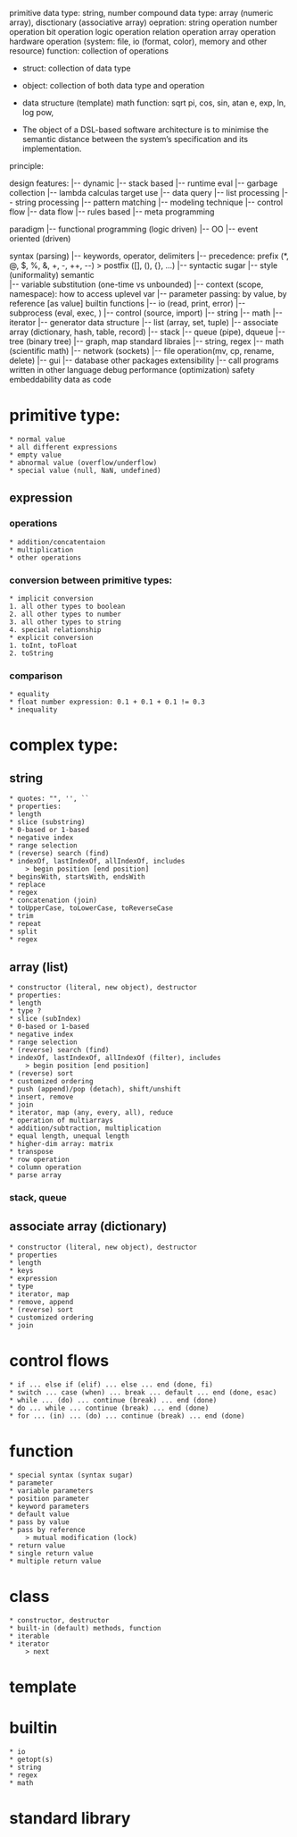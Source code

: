 primitive data type: string, number
compound data type: array (numeric array), disctionary (associative array)
oepration:
    string operation
    number operation
	bit operation
    logic operation
    relation operation
    array operation
    hardware operation (system: file, io (format, color), memory and other resource)
function: collection of operations
* struct: collection of data type
* object:
    collection of both data type and operation
* data structure (template)
math function:
    sqrt
    pi, cos, sin, atan
    e, exp, ln, log
    pow, 


* The object of a DSL-based software architecture is to minimise the
semantic distance between the system’s specification and its implementation.

principle: 

design features:
    |-- dynamic
    |-- stack based
    |-- runtime eval
    |-- garbage collection
    |-- lambda calculas
target use
    |-- data query
    |-- list processing 
    |-- string processing 
    |-- pattern matching 
    |-- modeling
technique
    |-- control flow
    |-- data flow
    |-- rules based
    |-- meta programming

paradigm
    |-- functional programming (logic driven)
    |-- OO
    |-- event oriented (driven)

syntax (parsing)
    |-- keywords, operator, delimiters
	|-- precedence: prefix (*, @, $, %, &, +, -, ++, --) > postfix ([], (), {}, ...)
    |-- syntactic sugar
    |-- style (uniformality)
semantic	
    |-- variable substitution (one-time vs unbounded)
    |-- context (scope, namespace): how to access uplevel var
    |-- parameter passing: by value, by reference [as value]
builtin functions
    |-- io (read, print, error)
    |-- subprocess (eval, exec, )
    |-- control (source, import)
    |-- string
    |-- math
    |-- iterator
    |-- generator
data structure
    |-- list (array, set, tuple)
    |-- associate array (dictionary, hash, table, record)
    |-- stack
    |-- queue (pipe), dqueue
    |-- tree (binary tree)
    |-- graph, map
standard libraies
    |-- string, regex
    |-- math (scientific math)
    |-- network (sockets)
    |-- file operation(mv, cp, rename, delete)
    |-- gui
    |-- database
other packages
extensibility
    |-- call programs written in other language
debug
performance (optimization)
safety
embeddability
data as code


# primitive type:
    * normal value
    * all different expressions
    * empty value
    * abnormal value (overflow/underflow)
    * special value (null, NaN, undefined)
## expression
### operations
    * addition/concatentaion
    * multiplication
    * other operations
### conversion between primitive types:
    * implicit conversion
	1. all other types to boolean
	2. all other types to number
	3. all other types to string
	4. special relationship
    * explicit conversion
	1. toInt, toFloat
	2. toString
### comparison
    * equality
	* float number expression: 0.1 + 0.1 + 0.1 != 0.3
    * inequality

# complex type:
## string
    * quotes: "", '', ``
    * properties:
	* length
    * slice (substring)
	* 0-based or 1-based
	* negative index
	* range selection
    * (reverse) search (find)
	* indexOf, lastIndexOf, allIndexOf, includes
	    > begin position [end position]
	* beginsWith, startsWith, endsWith
	* replace
	* regex
    * concatenation (join)
    * toUpperCase, toLowerCase, toReverseCase
    * trim
    * repeat
    * split
	* regex

## array (list)
    * constructor (literal, new object), destructor
    * properties:
	* length
	* type ?
    * slice (subIndex)
	* 0-based or 1-based
	* negative index
	* range selection
    * (reverse) search (find)
	* indexOf, lastIndexOf, allIndexOf (filter), includes
	    > begin position [end position]
    * (reverse) sort
	* customized ordering
    * push (append)/pop (detach), shift/unshift
    * insert, remove
    * join
    * iterator, map (any, every, all), reduce
    * operation of multiarrays
	* addition/subtraction, multiplication
	* equal length, unequal length
    * higher-dim array: matrix
	* transpose
	* row operation
	* column operation
    * parse array
### stack, queue

## associate array (dictionary)
    * constructor (literal, new object), destructor
    * properties
	* length
    * keys
	* expression
	* type
    * iterator, map
    * remove, append
    * (reverse) sort
	* customized ordering
    * join

# control flows
    * if ... else if (elif) ... else ... end (done, fi)
    * switch ... case (when) ... break ... default ... end (done, esac)
    * while ... (do) ... continue (break) ... end (done)
    * do ... while ... continue (break) ... end (done)
    * for ... (in) ... (do) ... continue (break) ... end (done)

# function
    * special syntax (syntax sugar)
    * parameter
	* variable parameters
	* position parameter
	* keyword parameters
	* default value
	* pass by value
	* pass by reference
	    > mutual modification (lock)
    * return value
	* single return value
	* multiple return value
# class
    * constructor, destructor
    * built-in (default) methods, function
    * iterable
	* iterator 
	    > next
# template

# builtin
    * io
	* getopt(s)
    * string
	* regex
    * math
# standard library
